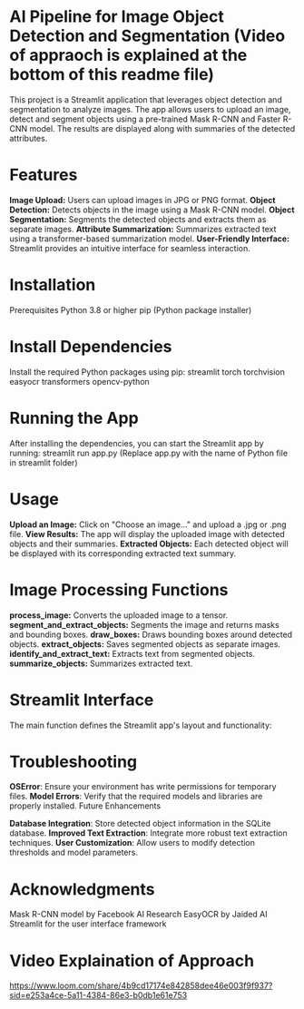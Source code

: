 # AI Pipeline for Image Object Detection and Segmentation  (Video of appraoch is explained at the bottom of this readme file)
This project is a Streamlit application that leverages object detection and segmentation to analyze images. The app allows users to upload an image, detect and segment objects using a pre-trained Mask R-CNN and Faster R-CNN model. The results are displayed along with summaries of the detected attributes.

# Features
**Image Upload:** Users can upload images in JPG or PNG format.
**Object Detection:** Detects objects in the image using a Mask R-CNN model.
**Object Segmentation:** Segments the detected objects and extracts them as separate images.
**Attribute Summarization:** Summarizes extracted text using a transformer-based summarization model.
**User-Friendly Interface:** Streamlit provides an intuitive interface for seamless interaction.

# Installation
Prerequisites
Python 3.8 or higher
pip (Python package installer)

# Install Dependencies
Install the required Python packages using pip: streamlit torch torchvision easyocr transformers opencv-python

# Running the App
After installing the dependencies, you can start the Streamlit app by running: streamlit run app.py
(Replace app.py with the name of Python file in streamlit folder)

# Usage
**Upload an Image:** Click on "Choose an image..." and upload a .jpg or .png file.
**View Results:** The app will display the uploaded image with detected objects and their summaries.
**Extracted Objects:** Each detected object will be displayed with its corresponding extracted text summary.

# Image Processing Functions
**process_image:** Converts the uploaded image to a tensor.
**segment_and_extract_objects:** Segments the image and returns masks and bounding boxes.
**draw_boxes:** Draws bounding boxes around detected objects.
**extract_objects:** Saves segmented objects as separate images.
**identify_and_extract_text:** Extracts text from segmented objects.
**summarize_objects:** Summarizes extracted text.

# Streamlit Interface
The main function defines the Streamlit app's layout and functionality:

# Troubleshooting
**OSError**: Ensure your environment has write permissions for temporary files.
**Model Errors**: Verify that the required models and libraries are properly installed.
Future Enhancements

**Database Integration**: Store detected object information in the SQLite database.
**Improved Text Extraction**: Integrate more robust text extraction techniques.
**User Customization**: Allow users to modify detection thresholds and model parameters.

# Acknowledgments
Mask R-CNN model by Facebook AI Research
EasyOCR by Jaided AI
Streamlit for the user interface framework

# Video Explaination of Approach
https://www.loom.com/share/4b9cd17174e842858dee46e003f9f937?sid=e253a4ce-5a11-4384-86e3-b0db1e61e753
